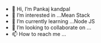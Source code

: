 - 👋 Hi, I’m Pankaj kandpal
- 👀 I’m interested in ...Mean Stack
- 🌱 I’m currently learning ...Node JS
- 💞️ I’m looking to collaborate on ...
- 📫 How to reach me ...

<!---
pankajkandpal2007/pankajkandpal2007 is a ✨ special ✨ repository because its `README.md` (this file) appears on your GitHub profile.
You can click the Preview link to take a look at your changes.
--->
